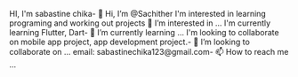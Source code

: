 HI, I'm sabastine chika- 👋 Hi, I’m @Sachither
I'm interested in learning programing and working out projects  👀 I’m interested in ...
I'm currently learning Flutter, Dart- 🌱 I’m currently learning ...
I'm looking to collaborate on mobile app project, app development project.- 💞️ I’m looking to collaborate on ...
email: sabastinechika123@gmail.com- 📫 How to reach me ...

<!---
Sachither/Sachither is a ✨ special ✨ repository because its `README.md` (this file) appears on your GitHub profile.
You can click the Preview link to take a look at your changes.
--->
